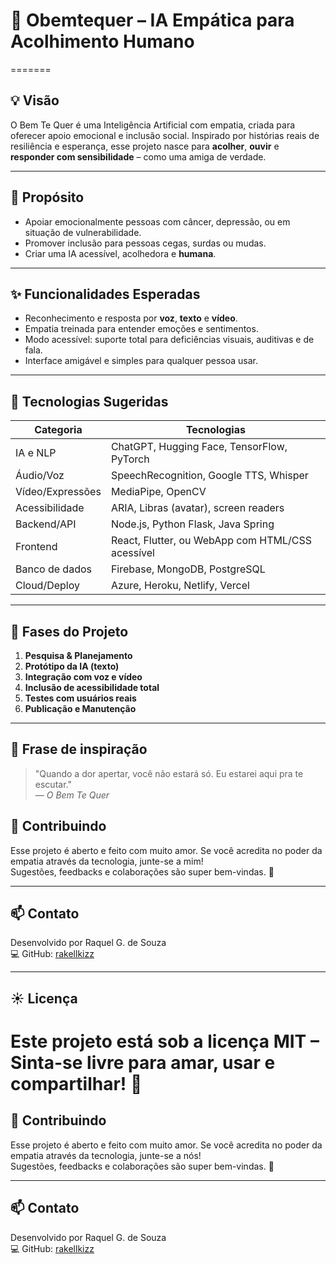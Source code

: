 # 💖 Obemtequer – IA Empática para Acolhimento Humano
=======

## 💡 Visão

O Bem Te Quer é uma Inteligência Artificial com empatia, criada para oferecer apoio emocional e inclusão social. Inspirado por histórias reais de resiliência e esperança, esse projeto nasce para **acolher**, **ouvir** e **responder com sensibilidade** – como uma amiga de verdade.

---

## 💖 Propósito

- Apoiar emocionalmente pessoas com câncer, depressão, ou em situação de vulnerabilidade.
- Promover inclusão para pessoas cegas, surdas ou mudas.
- Criar uma IA acessível, acolhedora e **humana**.

---

## ✨ Funcionalidades Esperadas

- Reconhecimento e resposta por **voz**, **texto** e **vídeo**.
- Empatia treinada para entender emoções e sentimentos.
- Modo acessível: suporte total para deficiências visuais, auditivas e de fala.
- Interface amigável e simples para qualquer pessoa usar.

---

## 🧩 Tecnologias Sugeridas

| Categoria        | Tecnologias |
|------------------|-------------|
| IA e NLP         | ChatGPT, Hugging Face, TensorFlow, PyTorch |
| Áudio/Voz        | SpeechRecognition, Google TTS, Whisper |
| Vídeo/Expressões | MediaPipe, OpenCV |
| Acessibilidade   | ARIA, Libras (avatar), screen readers |
| Backend/API      | Node.js, Python Flask, Java Spring |
| Frontend         | React, Flutter, ou WebApp com HTML/CSS acessível |
| Banco de dados   | Firebase, MongoDB, PostgreSQL |
| Cloud/Deploy     | Azure, Heroku, Netlify, Vercel |

---

## 📅 Fases do Projeto

1. **Pesquisa & Planejamento**
2. **Protótipo da IA (texto)**
3. **Integração com voz e vídeo**
4. **Inclusão de acessibilidade total**
5. **Testes com usuários reais**
6. **Publicação e Manutenção**

---

## 💬 Frase de inspiração

> "Quando a dor apertar, você não estará só. Eu estarei aqui pra te escutar."  
> — *O Bem Te Quer*

## 🚀 Contribuindo

Esse projeto é aberto e feito com muito amor. Se você acredita no poder da empatia através da tecnologia, junte-se a mim!  
Sugestões, feedbacks e colaborações são super bem-vindas. 💌

---

## 📫 Contato

Desenvolvido por Raquel G. de Souza  
💻 GitHub: [rakellkizz](https://github.com/rakellkizz)

---

## ☀️ Licença

Este projeto está sob a licença MIT – Sinta-se livre para amar, usar e compartilhar! 🌷
=======

## 🚀 Contribuindo

Esse projeto é aberto e feito com muito amor. Se você acredita no poder da empatia através da tecnologia, junte-se a nós!  
Sugestões, feedbacks e colaborações são super bem-vindas. 💌

---

## 📫 Contato

Desenvolvido por Raquel G. de Souza  
💻 GitHub: [rakellkizz](https://github.com/rakellkizz)


